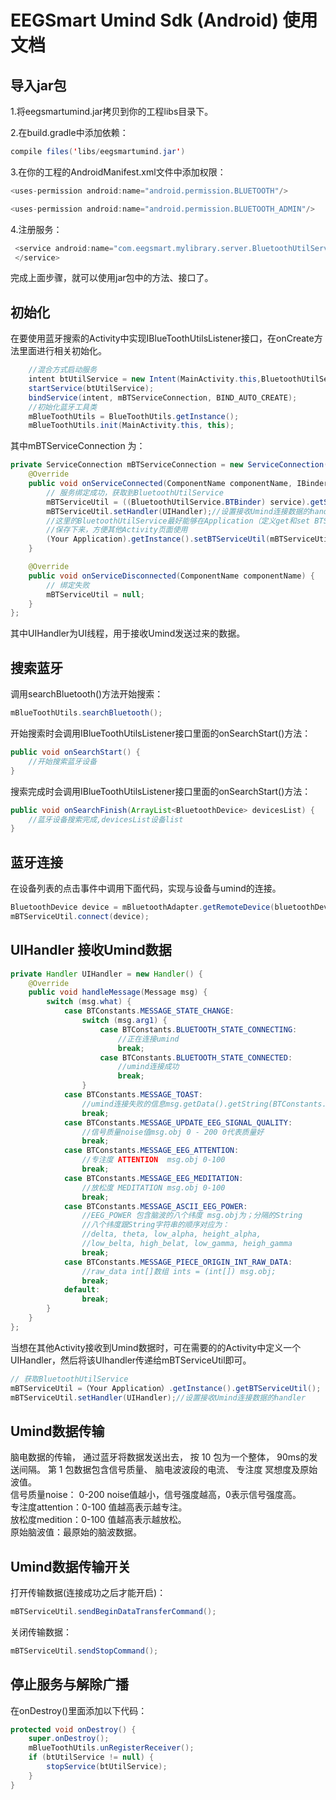 # EEGSmart Umind Sdk (Android) 使用文档  

## 导入jar包

1.将eegsmartumind.jar拷贝到你的工程libs目录下。

2.在build.gradle中添加依赖：

```java
compile files('libs/eegsmartumind.jar')
```

3.在你的工程的AndroidManifest.xml文件中添加权限：

```java
<uses-permission android:name="android.permission.BLUETOOTH"/>
```
```java
<uses-permission android:name="android.permission.BLUETOOTH_ADMIN"/>
```

4.注册服务：

```java
 <service android:name="com.eegsmart.mylibrary.server.BluetoothUtilService">
 </service>
```

完成上面步骤，就可以使用jar包中的方法、接口了。

## 初始化

在要使用蓝牙搜索的Activity中实现IBlueToothUtilsListener接口，在onCreate方法里面进行相关初始化。
```java
    //混合方式启动服务
    intent btUtilService = new Intent(MainActivity.this,BluetoothUtilService.class);
    startService(btUtilService);
    bindService(intent, mBTServiceConnection, BIND_AUTO_CREATE);
    //初始化蓝牙工具类
    mBlueToothUtils = BlueToothUtils.getInstance();
    mBlueToothUtils.init(MainActivity.this, this);
```
其中mBTServiceConnection 为：
```java
private ServiceConnection mBTServiceConnection = new ServiceConnection() {
    @Override
    public void onServiceConnected(ComponentName componentName, IBinder service) {
        // 服务绑定成功，获取到BluetoothUtilService
        mBTServiceUtil = ((BluetoothUtilService.BTBinder) service).getService();// 注意括号
        mBTServiceUtil.setHandler(UIHandler);//设置接收Umind连接数据的handler
        //这里的BluetoothUtilService最好能够在Application（定义get和set BTServiceUtil（）方法）中
        //保存下来，方便其他Activity页面使用
        (Your Application).getInstance().setBTServiceUtil(mBTServiceUtil);
    }

    @Override
    public void onServiceDisconnected(ComponentName componentName) {
        // 绑定失败
        mBTServiceUtil = null;
    }
};
```
其中UIHandler为UI线程，用于接收Umind发送过来的数据。

## 搜索蓝牙

调用searchBluetooth()方法开始搜索：
```java
mBlueToothUtils.searchBluetooth();
```
开始搜索时会调用IBlueToothUtilsListener接口里面的onSearchStart()方法：

```java
public void onSearchStart() {
    //开始搜索蓝牙设备
}
```
搜索完成时会调用IBlueToothUtilsListener接口里面的onSearchStart()方法：
```java
public void onSearchFinish(ArrayList<BluetoothDevice> devicesList) {
    //蓝牙设备搜索完成,devicesList设备list
}
```
## 蓝牙连接

在设备列表的点击事件中调用下面代码，实现与设备与umind的连接。
```java
BluetoothDevice device = mBluetoothAdapter.getRemoteDevice(bluetoothDevice.getAddress());
mBTServiceUtil.connect(device);
```
## UIHandler 接收Umind数据
```java
private Handler UIHandler = new Handler() {
    @Override
    public void handleMessage(Message msg) {
        switch (msg.what) {
            case BTConstants.MESSAGE_STATE_CHANGE:
                switch (msg.arg1) {
                    case BTConstants.BLUETOOTH_STATE_CONNECTING:
                        //正在连接umind
                        break;
                    case BTConstants.BLUETOOTH_STATE_CONNECTED:
                        //umind连接成功
                        break;
                }
            case BTConstants.MESSAGE_TOAST:
                //umind连接失败的信息msg.getData().getString(BTConstants.KEY_TOAST)
                break;
            case BTConstants.MESSAGE_UPDATE_EEG_SIGNAL_QUALITY:
                //信号质量noise值msg.obj 0 - 200 0代表质量好
                break;
            case BTConstants.MESSAGE_EEG_ATTENTION:
                //专注度 ATTENTION  msg.obj 0-100
                break;
            case BTConstants.MESSAGE_EEG_MEDITATION:
                //放松度 MEDITATION msg.obj 0-100
                break;
            case BTConstants.MESSAGE_ASCII_EEG_POWER:
                //EEG_POWER 包含脑波的八个纬度 msg.obj为；分隔的String
                //八个纬度跟String字符串的顺序对应为：
                //delta, theta, low_alpha, height_alpha,
                //low_belta, high_belat, low_gamma, heigh_gamma
                break;
            case BTConstants.MESSAGE_PIECE_ORIGIN_INT_RAW_DATA:
                //raw_data int[]数组 ints = (int[]) msg.obj;
                break;
            default:
                break;
        }
    }
};
```

当想在其他Activity接收到Umind数据时，可在需要的的Activity中定义一个UIHandler，然后将该UIhandler传递给mBTServiceUtil即可。

```java
// 获取BluetoothUtilService
mBTServiceUtil =（Your Application）.getInstance().getBTServiceUtil();
mBTServiceUtil.setHandler(UIHandler);//设置接收Umind连接数据的handler
```
## Umind数据传输
脑电数据的传输， 通过蓝牙将数据发送出去， 按 10 包为一个整体， 90ms的发送间隔。 第 1 包数据包含信号质量、 脑电波波段的电流、 专注度 冥想度及原始波值。  
信号质量noise： 0-200 noise值越小，信号强度越高，0表示信号强度高。  
专注度attention：0-100 值越高表示越专注。  
放松度medition：0-100 值越高表示越放松。  
原始脑波值：最原始的脑波数据。
## Umind数据传输开关

打开传输数据(连接成功之后才能开启)：
```java
mBTServiceUtil.sendBeginDataTransferCommand();
```

关闭传输数据：
```java
mBTServiceUtil.sendStopCommand();
```
## 停止服务与解除广播

在onDestroy()里面添加以下代码：
```java
protected void onDestroy() {
    super.onDestroy();
    mBlueToothUtils.unRegisterReceiver();
    if (btUtilService != null) {
        stopService(btUtilService);
    }
}
```
